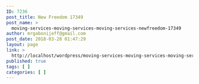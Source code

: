 ```yaml
---
ID: 7236
post_title: New Freedom 17349
post_name: >
  moving-services-moving-services-moving-services-newfreedom-17349
author: mrgabonijeff@gmail.com
post_date: 2018-03-28 01:47:29
layout: page
link: >
  http://localhost/wordpress/moving-services-moving-services-moving-services-newfreedom-17349/
published: true
tags: [ ]
categories: [ ]
---
```

